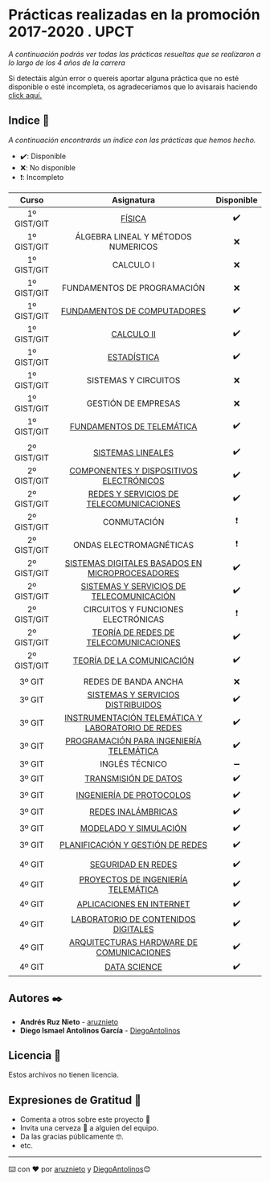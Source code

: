 # Prácticas realizadas en la promoción 2017-2020 . UPCT

_A continuación podrás ver todas las prácticas resueltas que se realizaron a lo largo de los 4 años de la carrera_

Si detectáis algún error o quereis aportar alguna práctica que no esté disponible o esté incompleta, os agradeceríamos que lo avisarais haciendo [click aquí.](https://github.com/ARNTM/Todo_TELEMATICA/issues/new)

## Indice 🚀

_A continuación encontrarás un índice con las prácticas que hemos hecho._

+ ✔️: Disponible  
+ ❌: No disponible 
+ ❗: Incompleto


| Curso | Asignatura | Disponible |
|:-----------:|:------:|:-----------:|
| 1º GIST/GIT | [FÍSICA](https://github.com/ARNTM/Todo_TELEMATICA/tree/main/Pracs_Fisica) | ✔️ |
| 1º GIST/GIT | ÁLGEBRA LINEAL Y MÉTODOS NUMERICOS | ❌ |
| 1º GIST/GIT | CALCULO I | ❌|
| 1º GIST/GIT | FUNDAMENTOS DE PROGRAMACIÓN | ❌ |
| 1º GIST/GIT | [FUNDAMENTOS DE COMPUTADORES](https://github.com/ARNTM/Todo_TELEMATICA/tree/main/Pracs_Computadores) | ✔️ |
| 1º GIST/GIT | [CALCULO II](https://github.com/ARNTM/Todo_TELEMATICA/tree/main/Pracs_CalculoII) | ✔️ |
| 1º GIST/GIT | [ESTADÍSTICA](https://github.com/ARNTM/Todo_TELEMATICA/tree/main/Pracs_Estadistica) | ✔️ |
| 1º GIST/GIT | SISTEMAS Y CIRCUITOS | ❌ |
| 1º GIST/GIT | GESTIÓN DE EMPRESAS | ❌ |
| 1º GIST/GIT | [FUNDAMENTOS DE TELEMÁTICA](https://github.com/ARNTM/Todo_TELEMATICA/tree/main/Pracs_FundamentosTelematica) | ✔️ |
| | | |
| 2º GIST/GIT| [SISTEMAS LINEALES](https://github.com/ARNTM/Todo_TELEMATICA/tree/main/Pracs_SistemasLineales) | ✔️ |
| 2º GIST/GIT| [COMPONENTES Y DISPOSITIVOS ELECTRÓNICOS](https://github.com/ARNTM/Todo_TELEMATICA/tree/main/Pracs_CYDE) | ✔️ |
| 2º GIST/GIT| [REDES Y SERVICIOS DE TELECOMUNICACIONES](https://github.com/ARNTM/Todo_TELEMATICA/tree/main/Pracs_RyS) | ✔️ |
| 2º GIST/GIT| CONMUTACIÓN | ❗ |
| 2º GIST/GIT| ONDAS ELECTROMAGNÉTICAS | ❗ |
| 2º GIST/GIT| [SISTEMAS DIGITALES BASADOS EN MICROPROCESADORES](https://github.com/ARNTM/Todo_TELEMATICA/tree/main/Pracs_Microprocesadores) | ✔️ |
| 2º GIST/GIT| [SISTEMAS Y SERVICIOS DE TELECOMUNICACIÓN](https://github.com/ARNTM/Todo_TELEMATICA/tree/main/Pracs_SyS) | ✔️ |
| 2º GIST/GIT| CIRCUITOS Y FUNCIONES ELECTRÓNICAS | ❗ |
| 2º GIST/GIT| [TEORÍA DE REDES DE TELECOMUNICACIONES](https://github.com/ARNTM/Todo_TELEMATICA/tree/main/Pracs_TeoriaRedes) | ✔️ |
| 2º GIST/GIT| [TEORÍA DE LA COMUNICACIÓN](https://github.com/ARNTM/Todo_TELEMATICA/tree/main/Pracs_TCOM) | ✔️ |
| | | |
| 3º GIT| REDES DE BANDA ANCHA | ❌ |
| 3º GIT| [SISTEMAS Y SERVICIOS DISTRIBUIDOS](https://github.com/ARNTM/Todo_TELEMATICA/tree/main/Pracs_SySD) | ✔️ |
| 3º GIT| [INSTRUMENTACIÓN TELEMÁTICA Y LABORATORIO DE REDES](https://github.com/ARNTM/Todo_TELEMATICA/tree/main/Pracs_ITELAR) | ✔️ |
| 3º GIT| [PROGRAMACIÓN PARA INGENIERÍA TELEMÁTICA](https://github.com/ARNTM/Todo_TELEMATICA/tree/main/Pracs_ProgramacionIT) | ✔️ |
| 3º GIT| INGLÉS TÉCNICO | ➖ |
| 3º GIT| [TRANSMISIÓN DE DATOS](https://github.com/ARNTM/Todo_TELEMATICA/tree/main/Pracs_TDX) | ✔️ |
| 3º GIT| [INGENIERÍA DE PROTOCOLOS](https://github.com/ARNTM/Todo_TELEMATICA/tree/main/Pracs_Protocolos) | ✔️ |
| 3º GIT| [REDES INALÁMBRICAS](https://github.com/ARNTM/Todo_TELEMATICA/tree/main/Pracs_RedesInalambricas) | ✔️ |
| 3º GIT| [MODELADO Y SIMULACIÓN](https://github.com/ARNTM/Todo_TELEMATICA/tree/main/Pracs_ModSim) | ✔️ |
| 3º GIT| [PLANIFICACIÓN Y GESTIÓN DE REDES](https://github.com/ARNTM/Todo_TELEMATICA/tree/main/Pracs_Planificacion) | ✔️ |
| | | |
| 4º GIT| [SEGURIDAD EN REDES](https://github.com/ARNTM/Todo_TELEMATICA/tree/main/Pracs_Seguridad) | ✔️ |
| 4º GIT| [PROYECTOS DE INGENIERÍA TELEMÁTICA](https://github.com/ARNTM/Todo_TELEMATICA/tree/main/Pracs_PIT) | ✔️ |
| 4º GIT| [APLICACIONES EN INTERNET](https://github.com/ARNTM/Todo_TELEMATICA/tree/main/Pracs_Aplicaciones) | ✔️ |
| 4º GIT| [LABORATORIO DE CONTENIDOS DIGITALES](https://github.com/ARNTM/Todo_TELEMATICA/tree/main/Pracs_Laboratorio) | ✔️ |
| 4º GIT| [ARQUITECTURAS HARDWARE DE COMUNICACIONES](https://github.com/ARNTM/Todo_TELEMATICA/tree/main/Pracs_Hardware) | ✔️ |
| 4º GIT| [DATA SCIENCE](https://github.com/ARNTM/Todo_TELEMATICA/tree/main/Pracs_DataScience) | ✔️ |



## Autores ✒️

* **Andrés Ruz Nieto**  - [aruznieto](https://github.com/aruznieto)
* **Diego Ismael Antolinos García**  - [DiegoAntolinos](https://github.com/Diegoantolinos)

## Licencia 📄

Estos archivos no tienen licencia.

## Expresiones de Gratitud 🎁

* Comenta a otros sobre este proyecto 📢
* Invita una cerveza 🍺 a alguien del equipo. 
* Da las gracias públicamente 🤓.
* etc.



---
⌨️ con ❤️ por [aruznieto](https://github.com/aruznieto) y [DiegoAntolinos](https://github.com/Diegoantolinos)😊
